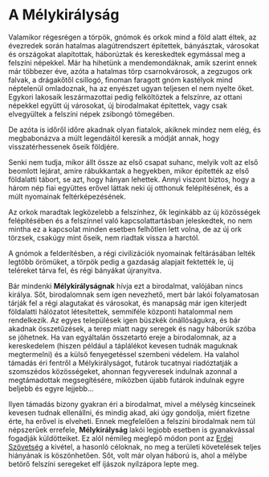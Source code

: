 # A Mélykirályság

Valamikor régesrégen a törpök, gnómok és orkok mind a föld alatt éltek, az évezredek során hatalmas alagútrendszert építettek, bányásztak, városokat és országokat alapítottak, háborúztak és kereskedtek egymással meg a felszíni népekkel. Már ha hihetünk a mendemondáknak, amik szerint ennek már többezer éve, azóta a hatalmas törp csarnokvárosok, a zegzugos ork falvak, a drágakőtől csillogó, finoman faragott gnóm kastélyok mind néptelenül omladoznak, ha az enyészet ugyan teljesen el nem nyelte őket. Egykori lakosaik leszármazottai pedig felköltöztek a felszínre, az ottani népekkel együtt új városokat, új birodalmakat építettek, vagy csak elvegyültek a felszíni népek zsibongó tömegében.

De azóta is időről időre akadnak olyan fiatalok, akiknek mindez nem elég, és megbabonázva a múlt legendáitól keresik a módját annak, hogy visszatérhessenek őseik földjére.

Senki nem tudja, mikor állt össze az első csapat suhanc, melyik volt az első beomlott lejárat, amire rábukkantak a hegyekben, mikor építették az első földalatti tábort, se azt, hogy hányan lehettek. Annyi viszont biztos, hogy a három nép fiai együttes erővel láttak neki új otthonuk felépítésének, és a múlt nyomainak feltérképezésének.

Az orkok maradtak legközelebb a felszínhez, ők leginkább az új közösségek felépítésében és a felszínnel való kapcsolattartásban jeleskedtek, no nem mintha ez a kapcsolat minden esetben felhőtlen lett volna, de az új ork törzsek, csakúgy mint őseik, nem riadtak vissza a harctól.

A gnómok a felderítésben, a régi civilizációk nyomainak feltárásában lelték legtöbb örömüket, a törpök pedig a gazdaság alapjait fektették le, új teléreket tárva fel, és régi bányákat újranyitva.

Bár mindenki **Mélykirályságnak** hívja ezt a birodalmat, valójában nincs királya. Sőt, birodalomnak sem igen nevezhető, mert bár lakói folyamatosan tárják fel a régi alagutakat és városokat, és manapság már igen kiterjedt földalatti hálózatot létesítettek, semmiféle központi hatalommal nem rendelkezik. Az egyes települések igen büszkék önállóságukra, és bár akadnak összetűzések, a terep miatt nagy seregek és nagy háborúk szóba se jöhetnek. Ha van egyáltalán összetartó ereje a birodalomnak, az a kereskedelem (hiszen például a táplálékot kevesen tudnák maguknak megtermelni) és a külső fenyegetéssel szembeni védelem. Ha valahol támadás éri fentről a Mélykirályságot, futárok tucatnyai riadóztatják a szomszédos közösségeket, ahonnan fegyveresek indulnak azonnal a megtámadottak megsegítésére, miközben újabb futárok indulnak egyre beljebb és egyre lejjebb...

Ilyen támadás bizony gyakran éri a birodalmat, mivel a mélység kincseinek kevesen tudnak ellenállni, és mindig akad, aki úgy gondolja, miért fizetne érte, ha erővel is elveheti. Ennek megfelelően a felszíni birodalmak nem túl népszerűek errefele, **Mélykirályság** lakói legjobb esetben is gyanakvással fogadják küldötteiket. Ez alól némileg meglepő módon pont az [Erdei Szövetség](world:realms:sylvan_alliance:realm) a kivétel, a hasonló céloknak, no meg a területi követelések teljes hiányának is köszönhetően. Sőt, volt már olyan háború is, ahol a mélybe betörő felszíni seregeket elf íjászok nyílzápora lepte meg.
